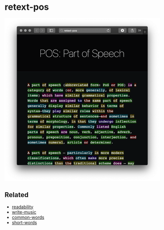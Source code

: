 # retext-pos

[![screenshot](screenshot.png)](https://retextjs.github.io/retext-pos/)

## Related

* [readability](https://github.com/wooorm/readability)
* [write-music](https://github.com/wooorm/write-music)
* [common-words](https://github.com/wooorm/common-words)
* [short-words](https://github.com/wooorm/short-words)

